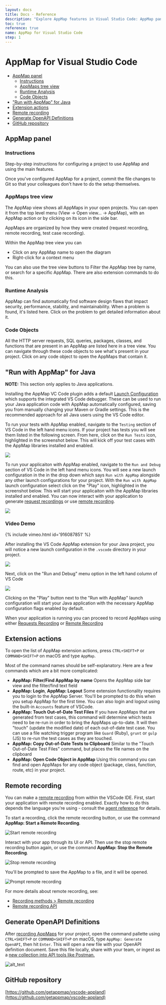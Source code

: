 ```yaml
---
layout: docs
title: Docs - Reference
description: "Explore AppMap features in Visual Studio Code: AppMap panel, runtime analysis, code objects, Java integration, extension actions, remote recording, OpenAPI generation."
toc: true
reference: true
name: AppMap for Visual Studio Code
step: 1
---
```


# AppMap for Visual Studio Code

- [AppMap panel](#appmap-panel)
  - [Instructions](#instructions)
  - [AppMaps tree view](#appmaps-tree-view)
  - [Runtime Analysis](#runtime-analysis)
  - [Code Objects](#code-objects)
- ["Run with AppMap" for Java](#run-with-appmap-for-java)
- [Extension actions](#extension-actions)
- [Remote recording](#remote-recording)
- [Generate OpenAPI Definitions](#generate-openapi-definitions)
- [GitHub repository](#github-repository)

## AppMap panel

### Instructions

Step-by-step instructions for configuring a project to use AppMap and using the main features.

Once you've configured AppMap for a project, commit the file changes to Git so that your colleagues don't have to do the setup themselves.

### AppMaps tree view

The AppMap view shows all AppMaps in your open projects. You can open it from the top level menu (View -> Open view... -> AppMap), with an AppMap action or by clicking on its icon in the side bar.

AppMaps are organized by how they were created (request recording, remote recording, test case recording).

Within the AppMap tree view you can

* Click on any AppMap name to open the diagram
* Right-click for a context menu

You can also use the tree view buttons to Filter the AppMap tree by name, or search for a specific AppMap. There are also extension commands to do this.

### Runtime Analysis

AppMap can find automatically find software design flaws that impact security, performance, stability, and maintainability. When a problem is found, it's listed here. Click on the problem to get detailed information about it.

### Code Objects

All the HTTP server requests, SQL queries, packages, classes, and functions that are present in an AppMap are listed here in a tree view. You can navigate through these code objects to see what's present in your project. Click on any code object to open the AppMaps that contain it.

## "Run with AppMap" for Java

**NOTE:** This section only applies to Java applications.

Installing the AppMap VC Code plugin adds a default [Launch Configuration](https://code.visualstudio.com/docs/editor/debugging) which supports the integrated VS Code debugger. These can be used to run your Java application code with AppMap automatically configured, saving you from manually changing your Maven or Gradle settings. This is the recommended approach for all Java users using the VS Code editor.

To run your tests with AppMap enabled, navigate to the `Testing` section of VS Code in the left hand menu icons. If your project has tests you will see them listed in the following screen. From here, click on the `Run Tests` icon, highlighted in the screenshot below. This will kick off your test cases with the AppMap libraries installed and enabled. 

<img class="video-screenshot" src="/assets/img/vscode-run-with-tests.webp"/> 

To run your applicaiton with AppMap enabled, navigate to the `Run and Debug` section of VS Code in the left hand menu icons. You will see a new launch configuration in the in the drop down which says `Run with AppMap` alongside any other launch configurations for your project.  With the `Run with AppMap` launch configuration select click on the "Play" icon, highlighted in the screenshot below. This will start your applicaiton with the AppMap libraries installed and enabled.  You can now interact with your application to generate [request recordings](/docs/reference/appmap-java.html#requests-recording) or use [remote recording](#remote-recording).

<img class="video-screenshot" src="/assets/img/vscode-run-with-appmap.webp"/> 

### Video Demo

{% include vimeo.html id='916087851' %}

After installing the VS Code AppMap extension for your Java project, you will notice a new launch configuration in the `.vscode` directory in your project. 

<img class="video-screenshot" src="/assets/img/docs/vscode-launch-configuration.webp"/> 

Next, click on the "Run and Debug" menu option in the left hand column of VS Code

<img class="video-screenshot" src="/assets/img/docs/vscode-run-and-debug.png"/> 

Clicking on the "Play" button next to the "Run with AppMap" launch configuration will start your Java application with the necessary AppMap configuration flags enabled by default. 

When your application is running you can proceed to record AppMaps using either [Requests Recording](/docs/reference/appmap-java#requests-recording) or [Remote Recording](https://appmap.io/docs/reference/vscode.html#remote-recording)


## Extension actions

To open the list of AppMap extension actions, press `CTRL+SHIFT+P` or `COMMAND+SHIFT+P` on macOS and type `AppMap`. 

Most of the command names should be self-explanatory. Here are a few commands which are a bit more complicated:

- **AppMap: Filter/Find AppMap by name** Opens the AppMap side bar view and the filter/find text field
- **AppMap: Login**, **AppMap: Logout** Some extension functionality requires you to login to the AppMap Server. You'll be prompted to do this when you setup AppMap for the first time. You can also login and logout using the built-in `Accounts` feature of VSCode.
- **AppMap: Touch Out-of-Date Test Files** If you have AppMaps that are generated from test cases, this command will determine which tests need to be re-run in order to bring the AppMaps up-to-date. It will then "touch" (update the modified date) of each out-of-date test case. You can use a file watching trigger program like `Guard` (Ruby), `grunt` or `gulp` (JS) to re-run the test cases as they are touched.
- **AppMap: Copy Out-of-Date Tests to Clipboard** Similar to the "Touch Out-of-Date Test Files" command, but places the file names on the clipboard
- **AppMap: Open Code Object in AppMap** Using this command you can find and open AppMaps for any code object (package, class, function, route, etc) in your project.

## Remote recording

You can make a [remote recording](../recording-methods#remote-recording) from within the VSCode IDE. First, start your application with remote recording enabled. Exactly how to do this depends the language you're using - consult the [agent reference](/docs/reference) for details.

To start a recording, click the remote recording button, or use the command **AppMap: Start a Remote Recording**.

![Start remote recording](/assets/img/docs/vscode-remote-start.png)

Interact with your app through its UI or API. Then use the stop remote recording button again, or use the command **AppMap: Stop the Remote Recording**. 

![Stop remote recording](/assets/img/docs/vscode-remote-stop.png)

You'll be prompted to save the AppMap to a file, and it will be opened.

![Prompt remote recording](/assets/img/docs/vscode-remote-save.png)

For more details about remote recording, see:

* [Recording methods > Remote recording](../recording-methods#remote-recording)
* [Remote recording API](../reference/remote-recording-api)

## Generate OpenAPI Definitions

After [recording AppMaps](/docs/recording-methods.html) for your project, open the command pallette using `CTRL+SHIFT+P` or `COMMAND+SHIFT+P` on macOS, type `AppMap: Generate OpenAPI`, then hit `Enter`. This will open a new file with your OpenAPI definition document. Save this file locally, share with your team, or ingest as a [new collection into API tools like Postman.](https://blog.postman.com/new-postman-integration-with-appmap-create-and-manage-always-accurate-collections/)

![alt_text](/assets/img/openapi/openapi-1.webp "OpenAPI export to file")


## GitHub repository

[https://github.com/getappmap/vscode-appland](https://github.com/getappmap/vscode-appland)
